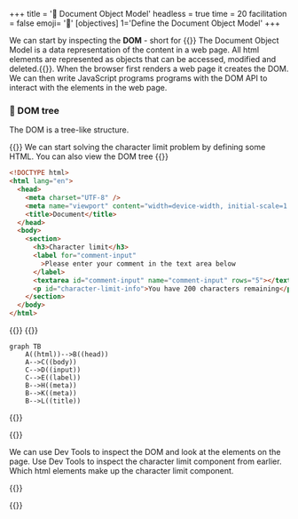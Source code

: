 +++
title = '🌲 Document Object Model'
headless = true
time = 20
facilitation = false
emoji= '🧩'
[objectives]
    1='Define the Document Object Model'
+++

We can start by inspecting the **DOM** - short for {{<tooltip title="document object model">}} The Document Object Model is a data representation of the content in a web page. All html elements are represented as objects that can be accessed, modified and deleted.{{</tooltip>}}.
When the browser first renders a web page it creates the DOM. We can then write JavaScript programs programs with the DOM API to interact with the elements in the web page.

### 🌳 DOM tree

The DOM is a tree-like structure.

{{<tabs name="dom-html">}}
We can start solving the character limit problem by defining some HTML.
You can also view the DOM tree
{{<tab name="html">}}

```html
<!DOCTYPE html>
<html lang="en">
  <head>
    <meta charset="UTF-8" />
    <meta name="viewport" content="width=device-width, initial-scale=1.0" />
    <title>Document</title>
  </head>
  <body>
    <section>
      <h3>Character limit</h3>
      <label for="comment-input"
        >Please enter your comment in the text area below
      </label>
      <textarea id="comment-input" name="comment-input" rows="5"></textarea>
      <p id="character-limit-info">You have 200 characters remaining</p>
    </section>
  </body>
</html>
```

{{</tab>}}
{{<tab name="🌴 dom tree">}}

```mermaid
graph TB
    A((html))-->B((head))
    A-->C((body))
    C-->D((input))
    C-->E((label))
    B-->H((meta))
    B-->K((meta))
    B-->L((title))
```

{{</tab>}}

{{<tab name="🔎 inspect with dev tools">}}

We can use Dev Tools to inspect the DOM and look at the elements on the page.
Use Dev Tools to inspect the character limit component from earlier. Which html elements make up the character limit component.

{{</tab>}}

{{</tabs>}}
